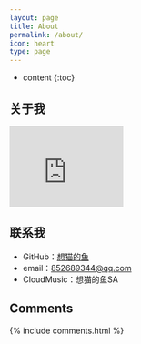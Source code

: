 ```yaml
---
layout: page
title: About
permalink: /about/
icon: heart
type: page
---
```


* content
{:toc}

## 关于我

<iframe src="https://avatars0.githubusercontent.com/u/52619702?s=400&u=ad11e710cbf466d150a2ea05b9477d09b1347430&v=4" style="border: 0;height: 142px;width: 200px;overflow: hidden;" frameBorder="0"></iframe>

## 联系我

* GitHub：[想猫的鱼](https://github.com/xmdySA)
* email：852689344@qq.com
* CloudMusic：想猫的鱼SA

## Comments

{% include comments.html %}

